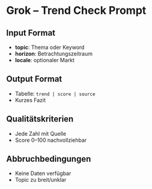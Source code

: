 # Grok – Trend Check Prompt

## Input Format
- **topic**: Thema oder Keyword
- **horizon**: Betrachtungszeitraum
- **locale**: optionaler Markt

## Output Format
- Tabelle: `trend | score | source`
- Kurzes Fazit

## Qualitätskriterien
- Jede Zahl mit Quelle
- Score 0–100 nachvollziehbar

## Abbruchbedingungen
- Keine Daten verfügbar
- Topic zu breit/unklar
